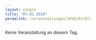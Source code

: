 ```yaml
---
layout: single
title: "07.03.2018"
permalink: /veranstaltungen/2018/03/07/
---
```


Keine Veranstaltung an diesem Tag.
